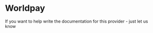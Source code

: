 # Worldpay  

<callout-box type="info" heading="Work in progress">

If you want to help write the documentation for this provider - just let us know 

</callout-box>